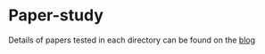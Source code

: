 # Paper-study

Details of papers tested in each directory can be found on the [blog][1]

[1]: https://yshghid.github.io

